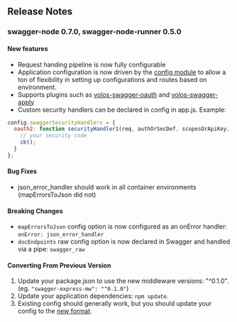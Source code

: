 ## Release Notes

### swagger-node 0.7.0, swagger-node-runner 0.5.0

#### New features
  
  * Request handing pipeline is now fully configurable
  * Application configuration is now driven by the [config module](https://github.com/lorenwest/node-config/wiki/Configuration-Files) to allow a ton of flexibility in setting up configurations and routes based on environment.
  * Supports plugins such as [volos-swagger-oauth](https://www.npmjs.com/package/volos-swagger-oauth) and [volos-swagger-apply](https://www.npmjs.com/package/volos-swagger-apply) 
  * Custom security handlers can be declared in config in app.js. Example:
  
  ```javascript
  config.swaggerSecurityHandlers = {
    oauth2: function securityHandler1(req, authOrSecDef, scopesOrApiKey, cb) {
      // your security code
      cb();
    }
  };
  ```

#### Bug Fixes

  * json_error_handler should work in all container environments (mapErrorsToJson did not)
  
#### Breaking Changes

  * `mapErrorsToJson` config option is now configured as an onError handler: `onError: json_error_handler` 
  * `docEndpoints` raw config option is now declared in Swagger and handled via a pipe: `swagger_raw`

#### Converting From Previous Version

  1. Update your package.json to use the new middleware versions: "^0.1.0". (eg. `"swagger-express-mw": "^0.1.0"`)
  2. Update your application dependencies: `npm update`.
  3. Existing config should generally work, but you should update your config to the [new format](https://github.com/swagger-api/swagger-node/blob/master/docs/cli.md/configuration.md).
